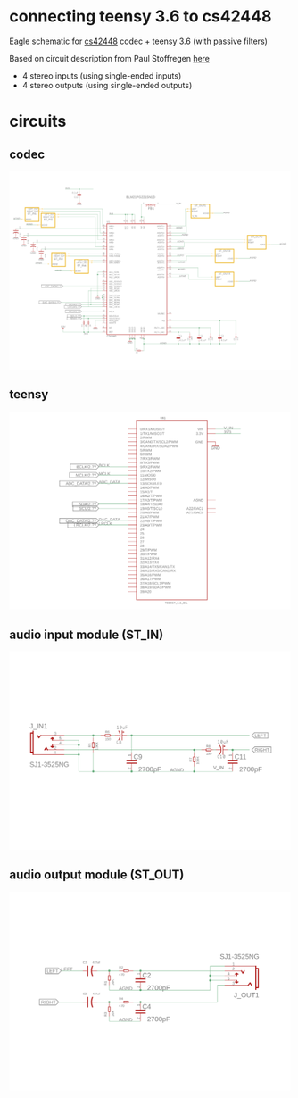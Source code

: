 # connecting teensy 3.6 to cs42448
Eagle schematic for [cs42448](https://statics.cirrus.com/pubs/proDatasheet/CS42448_F5.pdf) codec + teensy 3.6 (with passive filters)

Based on circuit description from Paul Stoffregen [here](https://forum.pjrc.com/threads/41371-Quad-channel-output-on-Teensy-3-6?p=138969&viewfull=1#post138969)
* 4 stereo inputs (using single-ended inputs)
* 4 stereo outputs (using single-ended outputs)

# circuits

## codec
![cs42448](/images/cs42448.png)

## teensy
![cs42448](/images/teensy.png)

## audio input module (ST_IN)
![cs42448](/images/input.png)

## audio output module (ST_OUT)
![cs42448](/images/output.png)
